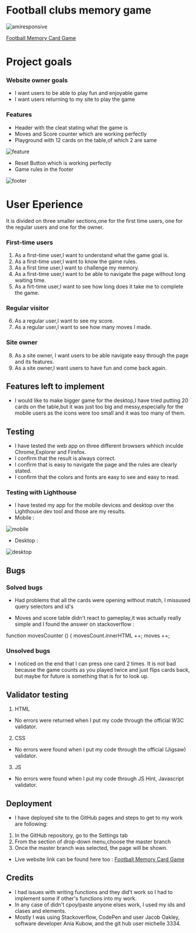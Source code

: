 # Football clubs memory game
![amiresponsive](./assets/images/readme-images/responsive.png)

[Football Memory Card Game](https://denii88.github.io/memory-game/)
# Project goals
### Website owner goals
* I want users to be able to play fun and enjoyable game
* I want users returning to my site to play the game

### Features
* Header with the cleat stating what the game is
* Moves and Score counter which are working perfectly
* Playground with 12 cards on the table,of which 2 are same

![feature](./assets/images/readme-images/feature.png)

* Reset Button which is working perfectly
* Game rules in the footer


![footer](./assets/images/readme-images/features.png)

# User Eperience
It is divided on three smaller sections,one for the first time users, one for the regular users and one for the owner.

### First-time users 

1. As a first-time user,I want to understand what the game goal is.
2. As a first-time user,I want to know the game rules.
3. As a first time user,I want to challenge my memory.
4. As a first-time user,I want to be able to navigate the page without long waiting time.
5. As a firt-time user,I want to see how long does it take me to complete the game.

### Regular visitor

6. As a regular user,I want to see my score.
7. As a regular user,I want to see how many moves I made.

### Site owner

8. As a site owner, I want users to be able navigate easy through the page and its features.
9. As a site owner,I want users to have fun and come back again.

## Features left to implement 

* I would like to make bigger game for the desktop,I have tried putting 20 cards on the table,but it was just too big and messy,especially for the mobile users as the icons were too small and it was too many of them.

## Testing

* I have tested the web app on three different browsers whhich inculde Chrome,Explorer and Firefox.
* I confirm that the result is always correct.
* I confirm that is easy to navigate the page and the rules are clearly stated.
* I confirm that the colors and fonts are easy to see and easy to read.

### Testing with Lighthouse

* I have tested my app for the mobile devices and desktop over the Lighthouse dev tool and those are my results.
* Mobile :

![mobile](./assets/images/readme-images/mobile.png)

* Desktop :

![desktop](./assets/images/readme-images/desktop.png)

## Bugs

### Solved bugs

* Had problems that all the cards were opening without match, I missused query selectors and id's 

* Moves and score table didn't react to gameplay,it was actually really simple and I found the answer on stackoverflow : 

function movesCounter () {
       movesCount.innerHTML ++;
       moves ++;

### Unsolved bugs

* I noticed on the end that I can press one card 2 times. It is not bad because the game counts as you played twice and just flips cards back, but maybe for future is something that is for to look up.

## Validator testing

1. HTML

* No errors were returned when I put my code through the official W3C validator.


2. CSS

* No errors were found when I put my code through the official (Jigsaw) validator.

3. JS

* No errors were found when I put my code through JS Hint, Javascript validator.


## Deployment

* I have deployed site to the GitHub pages and steps to get to my work are following:

1. In the GitHub repository, go to the Settings tab
2. From the section of drop-down menu,choose the master branch
3. Once the master branch was selected, the page will be shown.

* Live website link can be found here too :
[Football Memory Card Game](https://denii88.github.io/memory-game/)

## Credits 

* I had issues with writing functions and they did't work so I had to implement some if other's functions into my work.
* In any case of didn't cpoy/paste anyone elses work, I used my ids and clases and elements.
* Mostly I was using Stackoverflow, CodePen and user Jacob Oakley,
software developer Ania Kubow, and the git hub user michelle 3334.